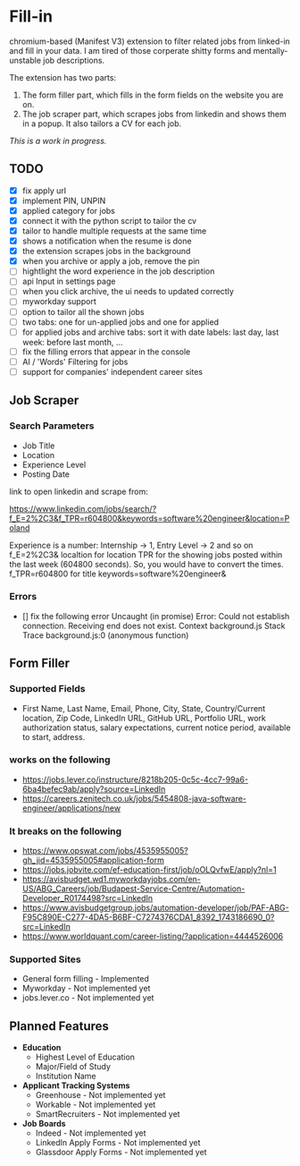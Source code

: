 # Fill-in
chromium-based (Manifest V3) extension to filter related jobs from linked-in and fill in your data. I am tired of those corperate shitty forms and mentally-unstable job descriptions. 

The extension has two parts: 
1. The form filler part, which fills in the form fields on the website you are on. 
2. The job scraper part, which scrapes jobs from linkedin and shows them in a popup. It also tailors a CV for each job. 

*This is a work in progress.*

## TODO
- [x] fix apply url
- [x] implement PIN, UNPIN
- [x] applied category for jobs
- [x] connect it with the python script to tailor the cv
- [x] tailor to handle multiple requests at the same time
- [x] shows a notification when the resume is done
- [x] the extension scrapes jobs in the background
- [x] when you archive or apply a job, remove the pin
- [ ] hightlight the word experience in the job description
- [ ] api Input in settings page
- [ ] when you click archive, the ui needs to updated correctly
- [ ] myworkday support
- [ ] option to tailor all the shown jobs 
- [ ] two tabs: one for un-applied jobs and one for applied
- [ ] for applied jobs and archive tabs: sort it with date labels: last day, last week: before last month, ...
- [ ] fix the filling errors that appear in the console
- [ ] AI / 'Words' Filtering for jobs
- [ ] support for companies' independent career sites

## Job Scraper

### Search Parameters
- Job Title
- Location
- Experience Level
- Posting Date

link to open linkedin and scrape from:

https://www.linkedin.com/jobs/search/?f_E=2%2C3&f_TPR=r604800&keywords=software%20engineer&location=Poland

Experience is a number: Internship -> 1, Entry Level -> 2 and so on f_E=2%2C3&
localtion for location
TPR for the showing jobs posted within the last week (604800 seconds). So, you would have to convert the times. f_TPR=r604800
for title keywords=software%20engineer&

### Errors
- [] fix the following error
Uncaught (in promise) Error: Could not establish connection. Receiving end does not exist.
Context
background.js
Stack Trace
background.js:0 (anonymous function)


## Form Filler
### Supported Fields
- First Name, Last Name, Email, Phone, City, State, Country/Current location, Zip Code, LinkedIn URL, GitHub URL, Portfolio URL, work authorization status, salary expectations, current notice period, available to start, address.

### works on the following
- https://jobs.lever.co/instructure/8218b205-0c5c-4cc7-99a6-6ba4befec9ab/apply?source=LinkedIn
- https://careers.zenitech.co.uk/jobs/5454808-java-software-engineer/applications/new


### It breaks on the following
- https://www.opswat.com/jobs/4535955005?gh_jid=4535955005#application-form
- https://jobs.jobvite.com/ef-education-first/job/oOLQvfwE/apply?nl=1
- https://avisbudget.wd1.myworkdayjobs.com/en-US/ABG_Careers/job/Budapest-Service-Centre/Automation-Developer_R0174498?src=LinkedIn
- https://www.avisbudgetgroup.jobs/automation-developer/job/PAF-ABG-F95C890E-C277-4DA5-B6BF-C7274376CDA1_8392_1743186690_0?src=LinkedIn
- https://www.worldquant.com/career-listing/?application=4444526006

### Supported Sites
- General form filling - Implemented
- Myworkday - Not implemented yet
- jobs.lever.co - Not implemented yet

## Planned Features
- **Education**
    - Highest Level of Education
    - Major/Field of Study
    - Institution Name
- **Applicant Tracking Systems**
    - Greenhouse - Not implemented yet
    - Workable - Not implemented yet
    - SmartRecruiters - Not implemented yet
- **Job Boards**
    - Indeed - Not implemented yet
    - LinkedIn Apply Forms - Not implemented yet
    - Glassdoor Apply Forms - Not implemented yet
